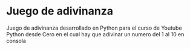 # Juego de adivinanza
Juego de adivinanza desarrollado en Python para el curso de Youtube Python desde Cero en el cual hay que adivinar un numero del 1 al 10 en consola
